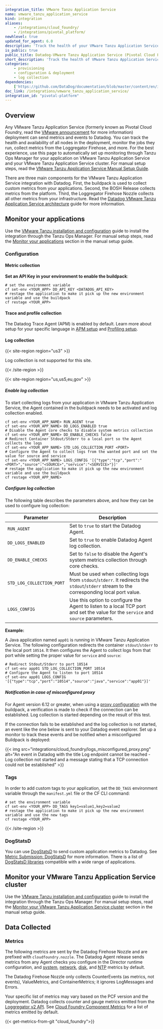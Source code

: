 ```yaml
---
integration_title: VMware Tanzu Application Service
name: vmware_tanzu_application_service
kind: integration
aliases:
    - /integrations/cloud_foundry/
    - /integrations/pivotal_platform/
newhlevel: true
updated_for_agent: 6.0
description: 'Track the health of your VMware Tanzu Application Service (formerly Pivotal Cloud Foundry) VMs and the jobs they run.'
is_public: true
public_title: Datadog-VMware Tanzu Application Service (Pivotal Cloud Foundry) Integration
short_description: 'Track the health of VMware Tanzu Application Service VMs and the jobs they run.'
categories:
    - provisioning
    - configuration & deployment
    - log collection
dependencies:
    ['https://github.com/DataDog/documentation/blob/master/content/en/integrations/vmware_tanzu_application_service.md']
doc_link: /integrations/vmware_tanzu_application_service/
integration_id: "pivotal-platform"
---
```


## Overview

Any VMware Tanzu Application Service (formerly known as Pivotal Cloud Foundry, read the [VMware announcement][3] for more information) deployment can send metrics and events to Datadog. You can track the health and availability of all nodes in the deployment, monitor the jobs they run, collect metrics from the Loggregator Firehose, and more. For the best experience, use this page to automatically set up monitoring through Tanzu Ops Manager for your application on VMware Tanzu Application Service and your VMware Tanzu Application Service cluster. For manual setup steps, read the [VMware Tanzu Application Service Manual Setup Guide][6].

There are three main components for the VMware Tanzu Application Service integration with Datadog. First, the buildpack is used to collect custom metrics from your applications. Second, the BOSH Release collects metrics from the platform. Third, the Loggregator Firehose Nozzle collects all other metrics from your infrastructure. Read the [Datadog VMware Tanzu Application Service architecture][32] guide for more information.

## Monitor your applications

Use the [VMware Tanzu installation and configuration][7] guide to install the integration through the Tanzu Ops Manager. For manual setup steps, read the [Monitor your applications][11] section in the manual setup guide.

### Configuration

#### Metric collection

**Set an API Key in your environment to enable the buildpack**:

```shell
# set the environment variable
cf set-env <YOUR_APP> DD_API_KEY <DATADOG_API_KEY>
# restage the application to make it pick up the new environment variable and use the buildpack
cf restage <YOUR_APP>
```

#### Trace and profile collection

The Datadog Trace Agent (APM) is enabled by default. Learn more about setup for your specific language in [APM setup][12] and [Profiling setup][30].

#### Log collection

{{< site-region region="us3" >}}

Log collection is not supported for this site.

{{< /site-region >}}

{{< site-region region="us,us5,eu,gov" >}}

##### Enable log collection

To start collecting logs from your application in VMware Tanzu Application Service, the Agent contained in the buildpack needs to be activated and log collection enabled.

```shell
cf set-env <YOUR_APP_NAME> RUN_AGENT true
cf set-env <YOUR_APP_NAME> DD_LOGS_ENABLED true
# Disable the Agent core checks to disable system metrics collection
cf set-env <YOUR_APP_NAME> DD_ENABLE_CHECKS false
# Redirect Container Stdout/Stderr to a local port so the Agent collects the logs
cf set-env <YOUR_APP_NAME> STD_LOG_COLLECTION_PORT <PORT>
# Configure the Agent to collect logs from the wanted port and set the value for source and service
cf set-env <YOUR_APP_NAME> LOGS_CONFIG '[{"type":"tcp","port":"<PORT>","source":"<SOURCE>","service":"<SERVICE>"}]'
# restage the application to make it pick up the new environment variable and use the buildpack
cf restage <YOUR_APP_NAME>
```

##### Configure log collection

The following table describes the parameters above, and how they can be used to configure log collection:

| Parameter                 | Description                                                                                                                                |
| ------------------------- | ------------------------------------------------------------------------------------------------------------------------------------------ |
| `RUN_AGENT`               | Set to `true` to start the Datadog Agent.                                                                                                  |
| `DD_LOGS_ENABLED`         | Set to `true` to enable Datadog Agent log collection.                                                                                      |
| `DD_ENABLE_CHECKS`        | Set to `false` to disable the Agent's system metrics collection through core checks.                                                       |
| `STD_LOG_COLLECTION_PORT` | Must be used when collecting logs from `stdout`/`stderr`. It redirects the `stdout`/`stderr` stream to the corresponding local port value. |
| `LOGS_CONFIG`             | Use this option to configure the Agent to listen to a local TCP port and set the value for the `service` and `source` parameters.          |

**Example:**

A Java application named `app01` is running in VMware Tanzu Application Service. The following configuration redirects the container `stdout`/`stderr` to the local port `10514`. It then configures the Agent to collect logs from that port while setting the proper value for `service` and `source`:

```shell
# Redirect Stdout/Stderr to port 10514
cf set-env app01 STD_LOG_COLLECTION_PORT 10514
# Configure the Agent to listen to port 10514
cf set-env app01 LOGS_CONFIG '[{"type":"tcp","port":"10514","source":"java","service":"app01"}]'
```

##### Notification in case of misconfigured proxy

For Agent version 6.12 or greater, when using a [proxy configuration](/agent/logs/proxy/) with the buildpack, a verification is made to check if the connection can be established. Log collection is started depending on the result of this test.

If the connection fails to be established and the log collection is not started, an event like the one below is sent to your Datadog event explorer. Set up a monitor to track these events and be notified when a misconfigured Buildpack is deployed:

{{< img src="integrations/cloud_foundry/logs_misconfigured_proxy.png" alt="An event in Datadog with the title Log endpoint cannot be reached - Log collection not started and a message stating that a TCP connection could not be established"  >}}

### Tags

In order to add custom tags to your application, set the `DD_TAGS` environment variable through the `manifest.yml` file or the CF CLI command:

```shell
# set the environment variable
cf set-env <YOUR_APP> DD_TAGS key1=value1,key2=value2
# restage the application to make it pick up the new environment variable and use the new tags
cf restage <YOUR_APP>
```

{{< /site-region >}}

### DogStatsD

You can use [DogStatsD][33] to send custom application metrics to Datadog. See [Metric Submission: DogStatsD][5] for more information. There is a list of [DogStatsD libraries][14] compatible with a wide range of applications.

## Monitor your VMware Tanzu Application Service cluster

Use the [VMware Tanzu installation and configuration][9] guide to install the integration through the Tanzu Ops Manager. For manual setup steps, read the [Monitor your VMware Tanzu Application Service cluster][13] section in the manual setup guide.

## Data Collected

### Metrics

The following metrics are sent by the Datadog Firehose Nozzle and are prefixed with `cloudfoundry.nozzle`. The Datadog Agent release sends metrics from any Agent checks you configure in the Director runtime configuration, and [system][24], [network][25], [disk][26], and [NTP][27] metrics by default.

The Datadog Firehose Nozzle only collects CounterEvents (as metrics, not events), ValueMetrics, and ContainerMetrics; it ignores LogMessages and Errors.

Your specific list of metrics may vary based on the PCF version and the deployment. Datadog collects counter and gauge metrics emitted from the [Loggregator v2 API][28]. See [Cloud Foundry Component Metrics][29] for a list of metrics emitted by default.

{{< get-metrics-from-git "cloud_foundry">}}

[1]: https://network.pivotal.io/products/datadog
[2]: https://network.pivotal.io/products/datadog-application-monitoring
[3]: https://tanzu.vmware.com/pivotal#:~:text=Pivotal%20Cloud%20Foundry%20(PCF)%20is%20now%20VMware%20Tanzu%20Application%20Service.
[4]: https://docs.cloudfoundry.org/buildpacks/understand-buildpacks.html#supply-script
[5]: /metrics/custom_metrics/dogstatsd_metrics_submission/
[6]: /integrations/guide/pivotal-cloud-foundry-manual-setup
[7]: https://docs.pivotal.io/partners/datadog-application-monitoring/installing.html
[9]: https://docs.pivotal.io/partners/datadog/installing.html
[10]: /agent/logs/proxy/
[11]: /integrations/guide/pivotal-cloud-foundry-manual-setup#monitor-your-applications
[12]: /tracing/setup/
[13]: /integrations/guide/pivotal-cloud-foundry-manual-setup#monitor-your-pivotal-cloud-foundry-cluster
[14]: /libraries/
[24]: /integrations/system/#metrics
[25]: /integrations/network/#metrics
[26]: /integrations/disk/#metrics
[27]: /integrations/ntp/#metrics
[28]: https://github.com/cloudfoundry/loggregator-api
[29]: https://docs.cloudfoundry.org/running/all_metrics.html
[30]: /profiler/enabling/
[32]: /integrations/faq/pivotal_architecture
[33]: /developers/dogstatsd/